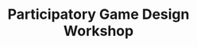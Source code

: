 ---
layout: default
category: session
anchor: participatory-game-design-workshop
title: Participatory Game Design Workshop
permalink: /schedule#participatory-game-design-workshop

day: Friday
time: 7&colon;00pm - 7&colon;50pm
room: Rm. 845

track: Participatory Game Design

talks:
  - Learning Theories and Participatory Game Design in Educational Technology
---